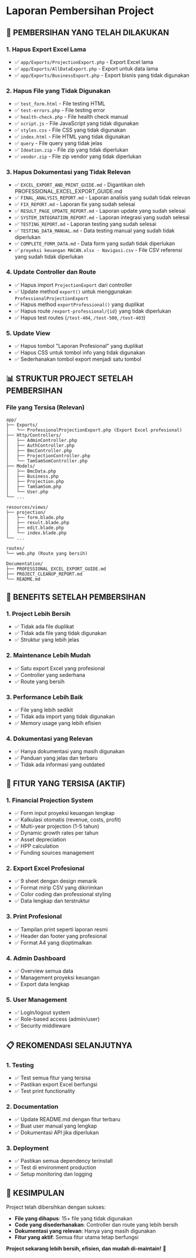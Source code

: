 # Laporan Pembersihan Project

## 🧹 **PEMBERSIHAN YANG TELAH DILAKUKAN**

### **1. Hapus Export Excel Lama**
- ✅ `app/Exports/ProjectionExport.php` - Export Excel lama
- ✅ `app/Exports/AllDataExport.php` - Export untuk data lama
- ✅ `app/Exports/BusinessExport.php` - Export bisnis yang tidak digunakan

### **2. Hapus File yang Tidak Digunakan**
- ✅ `test_form.html` - File testing HTML
- ✅ `test-errors.php` - File testing error
- ✅ `health-check.php` - File health check manual
- ✅ `script.js` - File JavaScript yang tidak digunakan
- ✅ `styles.css` - File CSS yang tidak digunakan
- ✅ `index.html` - File HTML yang tidak digunakan
- ✅ `query` - File query yang tidak jelas
- ✅ `Ideation.zip` - File zip yang tidak diperlukan
- ✅ `vendor.zip` - File zip vendor yang tidak diperlukan

### **3. Hapus Dokumentasi yang Tidak Relevan**
- ✅ `EXCEL_EXPORT_AND_PRINT_GUIDE.md` - Digantikan oleh PROFESSIONAL_EXCEL_EXPORT_GUIDE.md
- ✅ `FINAL_ANALYSIS_REPORT.md` - Laporan analisis yang sudah tidak relevan
- ✅ `FIX_REPORT.md` - Laporan fix yang sudah selesai
- ✅ `RESULT_PAGE_UPDATE_REPORT.md` - Laporan update yang sudah selesai
- ✅ `SYSTEM_INTEGRATION_REPORT.md` - Laporan integrasi yang sudah selesai
- ✅ `TESTING_REPORT.md` - Laporan testing yang sudah selesai
- ✅ `TESTING_DATA_MANUAL.md` - Data testing manual yang sudah tidak diperlukan
- ✅ `COMPLETE_FORM_DATA.md` - Data form yang sudah tidak diperlukan
- ✅ `proyeksi keuangan MACAN.xlsx - Navigasi.csv` - File CSV referensi yang sudah tidak diperlukan

### **4. Update Controller dan Route**
- ✅ Hapus import `ProjectionExport` dari controller
- ✅ Update method `export()` untuk menggunakan `ProfessionalProjectionExport`
- ✅ Hapus method `exportProfessional()` yang duplikat
- ✅ Hapus route `/export-professional/{id}` yang tidak diperlukan
- ✅ Hapus test routes (`/test-404`, `/test-500`, `/test-403`)

### **5. Update View**
- ✅ Hapus tombol "Laporan Profesional" yang duplikat
- ✅ Hapus CSS untuk tombol info yang tidak digunakan
- ✅ Sederhanakan tombol export menjadi satu tombol

## 📊 **STRUKTUR PROJECT SETELAH PEMBERSIHAN**

### **File yang Tersisa (Relevan)**
```
app/
├── Exports/
│   └── ProfessionalProjectionExport.php (Export Excel profesional)
├── Http/Controllers/
│   ├── AdminController.php
│   ├── AuthController.php
│   ├── BmcController.php
│   ├── ProjectionController.php
│   └── TamSamSomController.php
├── Models/
│   ├── BmcData.php
│   ├── Business.php
│   ├── Projection.php
│   ├── TamSamSom.php
│   └── User.php
└── ...

resources/views/
├── projection/
│   ├── form.blade.php
│   ├── result.blade.php
│   ├── edit.blade.php
│   └── index.blade.php
└── ...

routes/
└── web.php (Route yang bersih)

Documentation/
├── PROFESSIONAL_EXCEL_EXPORT_GUIDE.md
├── PROJECT_CLEANUP_REPORT.md
└── README.md
```

## 🎯 **BENEFITS SETELAH PEMBERSIHAN**

### **1. Project Lebih Bersih**
- ✅ Tidak ada file duplikat
- ✅ Tidak ada file yang tidak digunakan
- ✅ Struktur yang lebih jelas

### **2. Maintenance Lebih Mudah**
- ✅ Satu export Excel yang profesional
- ✅ Controller yang sederhana
- ✅ Route yang bersih

### **3. Performance Lebih Baik**
- ✅ File yang lebih sedikit
- ✅ Tidak ada import yang tidak digunakan
- ✅ Memory usage yang lebih efisien

### **4. Dokumentasi yang Relevan**
- ✅ Hanya dokumentasi yang masih digunakan
- ✅ Panduan yang jelas dan terbaru
- ✅ Tidak ada informasi yang outdated

## 🚀 **FITUR YANG TERSISA (AKTIF)**

### **1. Financial Projection System**
- ✅ Form input proyeksi keuangan lengkap
- ✅ Kalkulasi otomatis (revenue, costs, profit)
- ✅ Multi-year projection (1-5 tahun)
- ✅ Dynamic growth rates per tahun
- ✅ Asset depreciation
- ✅ HPP calculation
- ✅ Funding sources management

### **2. Export Excel Profesional**
- ✅ 9 sheet dengan design menarik
- ✅ Format mirip CSV yang dikirimkan
- ✅ Color coding dan professional styling
- ✅ Data lengkap dan terstruktur

### **3. Print Profesional**
- ✅ Tampilan print seperti laporan resmi
- ✅ Header dan footer yang profesional
- ✅ Format A4 yang dioptimalkan

### **4. Admin Dashboard**
- ✅ Overview semua data
- ✅ Management proyeksi keuangan
- ✅ Export data lengkap

### **5. User Management**
- ✅ Login/logout system
- ✅ Role-based access (admin/user)
- ✅ Security middleware

## 📋 **REKOMENDASI SELANJUTNYA**

### **1. Testing**
- ✅ Test semua fitur yang tersisa
- ✅ Pastikan export Excel berfungsi
- ✅ Test print functionality

### **2. Documentation**
- ✅ Update README.md dengan fitur terbaru
- ✅ Buat user manual yang lengkap
- ✅ Dokumentasi API jika diperlukan

### **3. Deployment**
- ✅ Pastikan semua dependency terinstall
- ✅ Test di environment production
- ✅ Setup monitoring dan logging

## 🎉 **KESIMPULAN**

Project telah dibersihkan dengan sukses:
- **File yang dihapus**: 15+ file yang tidak digunakan
- **Code yang disederhanakan**: Controller dan route yang lebih bersih
- **Dokumentasi yang relevan**: Hanya yang masih digunakan
- **Fitur yang aktif**: Semua fitur utama tetap berfungsi

**Project sekarang lebih bersih, efisien, dan mudah di-maintain!** 🚀

